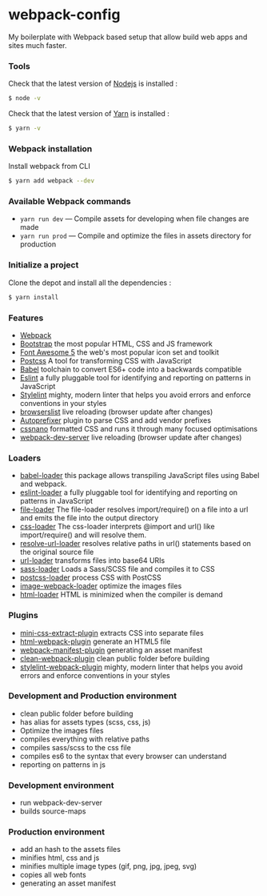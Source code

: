 # webpack-config

My boilerplate with Webpack based setup that allow build web apps and sites much faster.




### Tools

Check that the latest version of [Nodejs](https://nodejs.org/en/download/) is installed :
```sh
$ node -v
```

Check that the latest version of [Yarn](https://yarnpkg.com/en/docs/install) is installed :
```sh
$ yarn -v
```



### Webpack installation

Install webpack from CLI
```sh
$ yarn add webpack --dev
```



### Available Webpack commands

* `yarn run dev` — Compile assets for developing when file changes are made
* `yarn run prod` — Compile and optimize the files in assets directory for production




### Initialize a project

Clone the depot and install all the dependencies :
```sh
$ yarn install
```




### Features

* [Webpack](https://webpack.js.org/)
* [Bootstrap](http://getbootstrap.com/) the most popular HTML, CSS and JS framework
* [Font Awesome 5](https://fontawesome.com/) the web's most popular icon set and toolkit
* [Postcss](https://postcss.org/) A tool for transforming CSS with JavaScript
* [Babel](https://babeljs.io/) toolchain to convert ES6+ code into a backwards compatible
* [Eslint](https://eslint.org/) a fully pluggable tool for identifying and reporting on patterns in JavaScript
* [Stylelint](https://eslint.org/)  mighty, modern linter that helps you avoid errors and enforce conventions in your styles
* [browserslist](https://github.com/browserslist/browserslist) live reloading (browser update after changes)
* [Autoprefixer](https://github.com/postcss/autoprefixer) plugin to parse CSS and add vendor prefixes
* [cssnano](https://cssnano.co/) formatted CSS and runs it through many focused optimisations
* [webpack-dev-server](https://webpack.js.org/configuration/dev-server) live reloading (browser update after changes)




### Loaders

* [babel-loader](https://webpack.js.org/loaders/babel-loader) this package allows transpiling JavaScript files using Babel and webpack.
* [eslint-loader](https://webpack.js.org/loaders/eslint-loader) a fully pluggable tool for identifying and reporting on patterns in JavaScript
* [file-loader](https://webpack.js.org/loaders/file-loader) The file-loader resolves import/require() on a file into a url and emits the file into the output directory
* [css-loader](https://webpack.js.org/loaders/css-loader) The css-loader interprets @import and url() like import/require() and will resolve them.
* [resolve-url-loader](https://github.com/bholloway/resolve-url-loader) resolves relative paths in url() statements based on the original source file
* [url-loader](https://webpack.js.org/loaders/url-loader) transforms files into base64 URIs
* [sass-loader](https://webpack.js.org/loaders/sass-loader) Loads a Sass/SCSS file and compiles it to CSS
* [postcss-loader](https://webpack.js.org/loaders/postcss-loader) process CSS with PostCSS
* [image-webpack-loader](https://github.com/tcoopman/image-webpack-loader) optimize the images files
* [html-loader](https://webpack.js.org/loaders/html-loader) HTML is minimized when the compiler is demand




### Plugins

* [mini-css-extract-plugin](https://github.com/webpack-contrib/mini-css-extract-plugin) extracts CSS into separate files
* [html-webpack-plugin](https://webpack.js.org/plugins/html-webpack-plugin) generate an HTML5 file
* [webpack-manifest-plugin](https://github.com/danethurber/webpack-manifest-plugin) generating an asset manifest
* [clean-webpack-plugin](https://github.com/johnagan/clean-webpack-plugin) clean public folder before building
* [stylelint-webpack-plugin](https://github.com/johnagan/clean-webpack-plugin)  mighty, modern linter that helps you avoid errors and enforce conventions in your styles




### Development and Production environment

* clean public folder before building
* has alias for assets types (scss, css, js)
* Optimize the images files
* compiles everything with relative paths
* compiles sass/scss to the css file
* compiles es6 to the syntax that every browser can understand
* reporting on patterns in js




### Development environment

* run webpack-dev-server
* builds source-maps




### Production environment

* add an hash to the assets files
* minifies html, css and js
* minifies multiple image types (gif, png, jpg, jpeg, svg)
* copies all web fonts
* generating an asset manifest